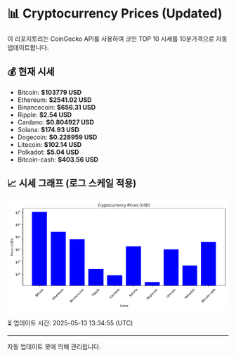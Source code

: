 
# 📊 Cryptocurrency Prices (Updated)

이 리포지토리는 CoinGecko API를 사용하여 코인 TOP 10 시세를 10분가격으로 자동 업데이트합니다.

## 💰 현재 시세
- Bitcoin: **$103779 USD**
- Ethereum: **$2541.02 USD**
- Binancecoin: **$656.31 USD**
- Ripple: **$2.54 USD**
- Cardano: **$0.804927 USD**
- Solana: **$174.93 USD**
- Dogecoin: **$0.228959 USD**
- Litecoin: **$102.14 USD**
- Polkadot: **$5.04 USD**
- Bitcoin-cash: **$403.56 USD**

## 📈 시세 그래프 (로그 스케일 적용)
![Crypto Prices](crypto_prices.png)

⏳ 업데이트 시간: 2025-05-13 13:34:55 (UTC)

---
자동 업데이트 봇에 의해 관리됩니다.
